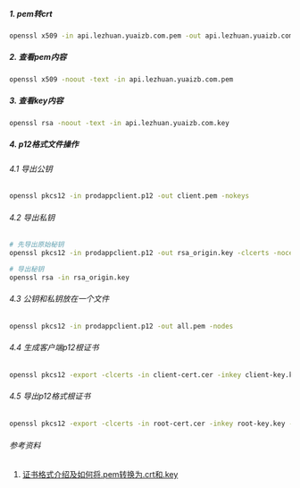 ##### 1. pem转crt

```bash
openssl x509 -in api.lezhuan.yuaizb.com.pem -out api.lezhuan.yuaizb.com.crt
```

##### 2. 查看pem内容

```bash
openssl x509 -noout -text -in api.lezhuan.yuaizb.com.pem
```

##### 3. 查看key内容

```bash
openssl rsa -noout -text -in api.lezhuan.yuaizb.com.key
```

##### 4. p12格式文件操作

###### 4.1 导出公钥

```bash
openssl pkcs12 -in prodappclient.p12 -out client.pem -nokeys
```

###### 4.2 导出私钥

```bash
# 先导出原始秘钥
openssl pkcs12 -in prodappclient.p12 -out rsa_origin.key -clcerts -nocerts -nodes

# 导出秘钥
openssl rsa -in rsa_origin.key
```

###### 4.3 公钥和私钥放在一个文件

```bash
openssl pkcs12 -in prodappclient.p12 -out all.pem -nodes
```

###### 4.4 生成客户端p12根证书

```bash
openssl pkcs12 -export -clcerts -in client-cert.cer -inkey client-key.key -out client.p12
```

###### 4.5 导出p12格式根证书

```bash
openssl pkcs12 -export -clcerts -in root-cert.cer -inkey root-key.key -out root.p12
```

###### 参考资料

1. [证书格式介绍及如何将.pem转换为.crt和.key](https://blog.csdn.net/u010358168/article/details/83508851)
